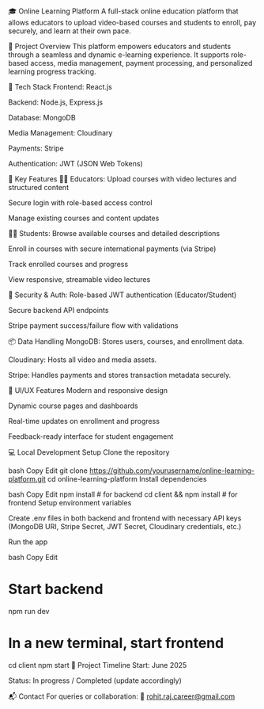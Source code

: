 🎓 Online Learning Platform
A full-stack online education platform that allows educators to upload video-based courses and students to enroll, pay securely, and learn at their own pace.

🚀 Project Overview
This platform empowers educators and students through a seamless and dynamic e-learning experience. It supports role-based access, media management, payment processing, and personalized learning progress tracking.

🔧 Tech Stack
Frontend: React.js

Backend: Node.js, Express.js

Database: MongoDB

Media Management: Cloudinary

Payments: Stripe

Authentication: JWT (JSON Web Tokens)

🧩 Key Features
👨‍🏫 Educators:
Upload courses with video lectures and structured content

Secure login with role-based access control

Manage existing courses and content updates

👨‍🎓 Students:
Browse available courses and detailed descriptions

Enroll in courses with secure international payments (via Stripe)

Track enrolled courses and progress

View responsive, streamable video lectures

🔐 Security & Auth:
Role-based JWT authentication (Educator/Student)

Secure backend API endpoints

Stripe payment success/failure flow with validations

📦 Data Handling
MongoDB: Stores users, courses, and enrollment data.

Cloudinary: Hosts all video and media assets.

Stripe: Handles payments and stores transaction metadata securely.

📸 UI/UX Features
Modern and responsive design

Dynamic course pages and dashboards

Real-time updates on enrollment and progress

Feedback-ready interface for student engagement



💻 Local Development Setup
Clone the repository

bash
Copy
Edit
git clone https://github.com/yourusername/online-learning-platform.git
cd online-learning-platform
Install dependencies

bash
Copy
Edit
npm install  # for backend
cd client && npm install  # for frontend
Setup environment variables

Create .env files in both backend and frontend with necessary API keys (MongoDB URI, Stripe Secret, JWT Secret, Cloudinary credentials, etc.)

Run the app

bash
Copy
Edit
# Start backend
npm run dev

# In a new terminal, start frontend
cd client
npm start
📅 Project Timeline
Start: June 2025

Status: In progress / Completed (update accordingly)

📬 Contact
For queries or collaboration:
📧 rohit.raj.career@gmail.com

